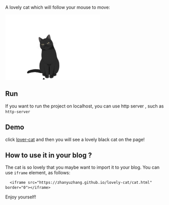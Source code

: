 A lovely cat which will follow your mouse to move:

![](cat.gif)

## Run
If you want to  run the project on localhost, you can use http server , such as ` http-server `

## Demo
click [lover-cat](https://zhanyuzhang.github.io/lovely-cat/cat.html) and then you will see a lovely black cat on the page!

## How to use it in your blog ?
The cat is so lovely that you maybe want to import it to your blog. You can use `iframe` element, as follows:
```
  <iframe src="https://zhanyuzhang.github.io/lovely-cat/cat.html" border="0"></iframe>
```

Enjoy yourself!


